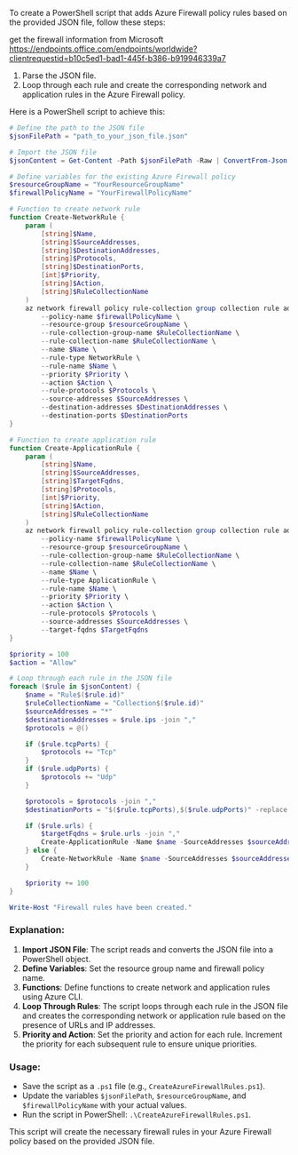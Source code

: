 To create a PowerShell script that adds Azure Firewall policy rules based on the provided JSON file, follow these steps:

get the firewall information from Microsoft 
https://endpoints.office.com/endpoints/worldwide?clientrequestid=b10c5ed1-bad1-445f-b386-b919946339a7

1. Parse the JSON file.
2. Loop through each rule and create the corresponding network and application rules in the Azure Firewall policy.

Here is a PowerShell script to achieve this:

```powershell
# Define the path to the JSON file
$jsonFilePath = "path_to_your_json_file.json"

# Import the JSON file
$jsonContent = Get-Content -Path $jsonFilePath -Raw | ConvertFrom-Json

# Define variables for the existing Azure Firewall policy
$resourceGroupName = "YourResourceGroupName"
$firewallPolicyName = "YourFirewallPolicyName"

# Function to create network rule
function Create-NetworkRule {
    param (
        [string]$Name,
        [string]$SourceAddresses,
        [string]$DestinationAddresses,
        [string]$Protocols,
        [string]$DestinationPorts,
        [int]$Priority,
        [string]$Action,
        [string]$RuleCollectionName
    )
    az network firewall policy rule-collection group collection rule add \
        --policy-name $firewallPolicyName \
        --resource-group $resourceGroupName \
        --rule-collection-group-name $RuleCollectionName \
        --rule-collection-name $RuleCollectionName \
        --name $Name \
        --rule-type NetworkRule \
        --rule-name $Name \
        --priority $Priority \
        --action $Action \
        --rule-protocols $Protocols \
        --source-addresses $SourceAddresses \
        --destination-addresses $DestinationAddresses \
        --destination-ports $DestinationPorts
}

# Function to create application rule
function Create-ApplicationRule {
    param (
        [string]$Name,
        [string]$SourceAddresses,
        [string]$TargetFqdns,
        [string]$Protocols,
        [int]$Priority,
        [string]$Action,
        [string]$RuleCollectionName
    )
    az network firewall policy rule-collection group collection rule add \
        --policy-name $firewallPolicyName \
        --resource-group $resourceGroupName \
        --rule-collection-group-name $RuleCollectionName \
        --rule-collection-name $RuleCollectionName \
        --name $Name \
        --rule-type ApplicationRule \
        --rule-name $Name \
        --priority $Priority \
        --action $Action \
        --rule-protocols $Protocols \
        --source-addresses $SourceAddresses \
        --target-fqdns $TargetFqdns
}

$priority = 100
$action = "Allow"

# Loop through each rule in the JSON file
foreach ($rule in $jsonContent) {
    $name = "Rule$($rule.id)"
    $ruleCollectionName = "Collection$($rule.id)"
    $sourceAddresses = "*"
    $destinationAddresses = $rule.ips -join ","
    $protocols = @()

    if ($rule.tcpPorts) {
        $protocols += "Tcp"
    }
    if ($rule.udpPorts) {
        $protocols += "Udp"
    }

    $protocols = $protocols -join ","
    $destinationPorts = "$($rule.tcpPorts),$($rule.udpPorts)" -replace " ", ""

    if ($rule.urls) {
        $targetFqdns = $rule.urls -join ","
        Create-ApplicationRule -Name $name -SourceAddresses $sourceAddresses -TargetFqdns $targetFqdns -Protocols $protocols -Priority $priority -Action $action -RuleCollectionName $ruleCollectionName
    } else {
        Create-NetworkRule -Name $name -SourceAddresses $sourceAddresses -DestinationAddresses $destinationAddresses -Protocols $protocols -DestinationPorts $destinationPorts -Priority $priority -Action $action -RuleCollectionName $ruleCollectionName
    }

    $priority += 100
}

Write-Host "Firewall rules have been created."
```

### Explanation:
1. **Import JSON File**: The script reads and converts the JSON file into a PowerShell object.
2. **Define Variables**: Set the resource group name and firewall policy name.
3. **Functions**: Define functions to create network and application rules using Azure CLI.
4. **Loop Through Rules**: The script loops through each rule in the JSON file and creates the corresponding network or application rule based on the presence of URLs and IP addresses.
5. **Priority and Action**: Set the priority and action for each rule. Increment the priority for each subsequent rule to ensure unique priorities.

### Usage:
- Save the script as a `.ps1` file (e.g., `CreateAzureFirewallRules.ps1`).
- Update the variables `$jsonFilePath`, `$resourceGroupName`, and `$firewallPolicyName` with your actual values.
- Run the script in PowerShell: `.\CreateAzureFirewallRules.ps1`.

This script will create the necessary firewall rules in your Azure Firewall policy based on the provided JSON file.
